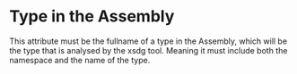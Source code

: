 # Type in the Assembly

This attribute must be the fullname of a type in the Assembly, which will be the type that is analysed by the xsdg tool. Meaning it must include both the namespace and the name of the type.
